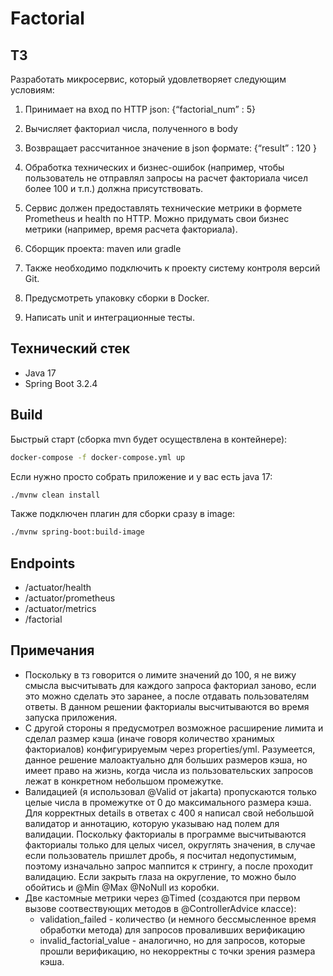 # Factorial
## ТЗ  
Разработать микросервис, который удовлетворяет следующим условиям:
1) Принимает на вход по HTTP json:
  {“factorial_num” :  5}

2) Вычисляет факториал числа, полученного в body

3) Возвращает рассчитанное значение в json формате:
 {“result” : 120 }

4) Обработка технических и бизнес-ошибок (например, чтобы пользователь не отправлял запросы на расчет факториала чисел более 100 и т.п.) должна присутствовать.

5) Сервис должен предоставлять технические метрики в формете Prometheus и health по HTTP. Можно придумать свои бизнес метрики (например, время расчета факториала). 

6) Сборщик проекта: maven или gradle

7) Также необходимо подключить к проекту систему контроля версий Git.

8) Предусмотреть упаковку сборки в Docker.

9) Написать unit и интеграционные тесты.
## Технический стек  
- Java 17
- Spring Boot 3.2.4
## Build  
Быстрый старт (сборка mvn будет осуществлена в контейнере):
```bash
docker-compose -f docker-compose.yml up
```
Если нужно просто собрать приложение и у вас есть java 17:
```bash
./mvnw clean install
```
Также подключен плагин для сборки сразу в image:
```bash
./mvnw spring-boot:build-image
```
## Endpoints
- /actuator/health
- /actuator/prometheus
- /actuator/metrics
- /factorial
## Примечания
- Поскольку в тз говорится о лимите значений до 100, я не вижу смысла высчитывать для каждого запроса факториал заново, если это можно сделать это заранее, а после отдавать пользователям ответы. В данном решении факториалы высчитываются во время запуска приложения.
- С другой стороны я предусмотрел возможное расширение лимита и сделал размер кэша (иначе говоря количество хранимых факториалов) конфигурируемым через properties/yml. Разумеется, данное решение малоактуально для больших размеров кэша, но имеет право на жизнь, когда числа из пользовательских запросов лежат в конкретном небольшом промежутке.
- Валидацией (я использовал @Valid от jakarta) пропускаются только целые числа в промежутке от 0 до максимального размера кэша. Для корректных details в ответах с 400 я написал свой небольшой валидатор и аннотацию, которую указываю над полем для валидации.
Поскольку факториалы в программе высчитываются факториалы только для целых чисел, округлять значения, в случае если пользователь пришлет дробь, я посчитал недопустимым, поэтому изначально запрос маппится к стрингу, а после проходит валидацию. Если закрыть глаза на округление, то можно было обойтись и @Min @Max @NoNull из коробки.
- Две кастомные метрики через @Timed (создаются при первом вызове соотвествующих методов в @ControllerAdvice классе):
  - validation_failed - количество (и немного бессмысленное время обработки метода) для запросов проваливших верификацию
  - invalid_factorial_value - аналогично, но для запросов, которые прошли верификацию, но некорректны с точки зрения размера кэша. 
